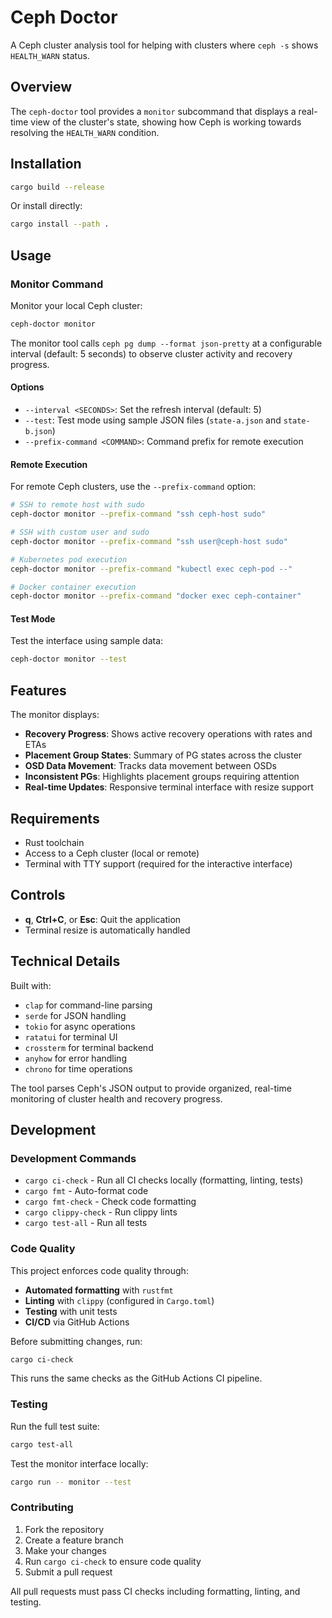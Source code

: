# Ceph Doctor

A Ceph cluster analysis tool for helping with clusters where `ceph -s` shows `HEALTH_WARN` status.

## Overview

The `ceph-doctor` tool provides a `monitor` subcommand that displays a real-time view of the cluster's state, showing how Ceph is working towards resolving the `HEALTH_WARN` condition.

## Installation

```bash
cargo build --release
```

Or install directly:

```bash
cargo install --path .
```

## Usage

### Monitor Command

Monitor your local Ceph cluster:

```bash
ceph-doctor monitor
```

The monitor tool calls `ceph pg dump --format json-pretty` at a configurable interval (default: 5 seconds) to observe cluster activity and recovery progress.

#### Options

- `--interval <SECONDS>`: Set the refresh interval (default: 5)
- `--test`: Test mode using sample JSON files (`state-a.json` and `state-b.json`)
- `--prefix-command <COMMAND>`: Command prefix for remote execution

#### Remote Execution

For remote Ceph clusters, use the `--prefix-command` option:

```bash
# SSH to remote host with sudo
ceph-doctor monitor --prefix-command "ssh ceph-host sudo"

# SSH with custom user and sudo
ceph-doctor monitor --prefix-command "ssh user@ceph-host sudo"

# Kubernetes pod execution
ceph-doctor monitor --prefix-command "kubectl exec ceph-pod --"

# Docker container execution
ceph-doctor monitor --prefix-command "docker exec ceph-container"
```

#### Test Mode

Test the interface using sample data:

```bash
ceph-doctor monitor --test
```

## Features

The monitor displays:

- **Recovery Progress**: Shows active recovery operations with rates and ETAs
- **Placement Group States**: Summary of PG states across the cluster
- **OSD Data Movement**: Tracks data movement between OSDs
- **Inconsistent PGs**: Highlights placement groups requiring attention
- **Real-time Updates**: Responsive terminal interface with resize support

## Requirements

- Rust toolchain
- Access to a Ceph cluster (local or remote)
- Terminal with TTY support (required for the interactive interface)

## Controls

- **q**, **Ctrl+C**, or **Esc**: Quit the application
- Terminal resize is automatically handled

## Technical Details

Built with:
- `clap` for command-line parsing
- `serde` for JSON handling
- `tokio` for async operations
- `ratatui` for terminal UI
- `crossterm` for terminal backend
- `anyhow` for error handling
- `chrono` for time operations

The tool parses Ceph's JSON output to provide organized, real-time monitoring of cluster health and recovery progress.

## Development

### Development Commands

- `cargo ci-check` - Run all CI checks locally (formatting, linting, tests)
- `cargo fmt` - Auto-format code
- `cargo fmt-check` - Check code formatting
- `cargo clippy-check` - Run clippy lints
- `cargo test-all` - Run all tests

### Code Quality

This project enforces code quality through:
- **Automated formatting** with `rustfmt`
- **Linting** with `clippy` (configured in `Cargo.toml`)
- **Testing** with unit tests
- **CI/CD** via GitHub Actions

Before submitting changes, run:
```bash
cargo ci-check
```

This runs the same checks as the GitHub Actions CI pipeline.

### Testing

Run the full test suite:
```bash
cargo test-all
```

Test the monitor interface locally:
```bash
cargo run -- monitor --test
```

### Contributing

1. Fork the repository
2. Create a feature branch
3. Make your changes
4. Run `cargo ci-check` to ensure code quality
5. Submit a pull request

All pull requests must pass CI checks including formatting, linting, and testing.